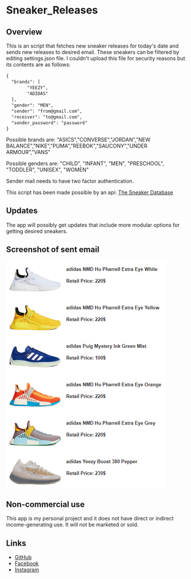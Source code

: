 # Sneaker_Releases

## Overview
This is an script that fetches new sneaker releases for today's date and sends new releases to desired email. 
These sneakers can be filtered by editing settings.json file.
I couldn't upload this file for security reasons but its contents are as follows:

```
{
  "brands": [		
    	"YEEZY",
    	"ADIDAS"
  ],
  "gender": "MEN",
  "sender": "from@gmail.com",
  "receiver": "to@gmail.com",
  "sender_password": "password"
}
```

Possible brands are: "ASICS","CONVERSE","JORDAN","NEW BALANCE","NIKE","PUMA","REEBOK","SAUCONY","UNDER ARMOUR","VANS"

Possible genders are: "CHILD", "INFANT", "MEN", "PRESCHOOL", "TODDLER", "UNISEX", "WOMEN"

Sender mail needs to have two factor authentication.

This script has been made possible by an api: [The Sneaker Database](https://app.swaggerhub.com/apis-docs/tg4solutions/the-sneaker-database/1.0.0)

## Updates
The app will possibly get updates that include more modular options for getting desired sneakers.

## Screenshot of sent email
<img src="sneaker_releases.png">

## Non-commercial use
This app is my personal project and it does not have direct or indirect income-generating use. It will not be marketed or sold.

## Links
* [GitHub](https://github.com/jerinic-dusan)
* [Facebook](https://www.facebook.com/dusan.jerinic.7/)
* [Instagram](https://www.instagram.com/jerinic_/)
